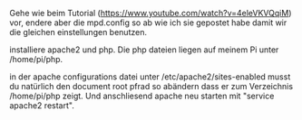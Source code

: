 Gehe wie beim Tutorial (https://www.youtube.com/watch?v=4eleVKVQqiM) vor, endere aber die mpd.config so ab wie ich sie gepostet 
habe damit wir die gleichen einstellungen benutzen. 

installiere apache2 und php. Die php dateien liegen auf meinem Pi unter /home/pi/php.

in der apache configurations datei unter /etc/apache2/sites-enabled musst du natürlich den document root pfrad so abändern dass er zum Verzeichnis /home/pi/php zeigt. Und anschliesend apache neu starten mit "service apache2 restart".
